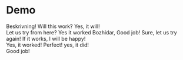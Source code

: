 # Demo 

Beskrivning!
Will this work? 
Yes, it will!	
Let us try from here?
Yes it worked Bozhidar, Good job!
Sure, let us try again!	
If it works, I will be happy!	
Yes, it worked! 
Perfect! 
yes, it did!	
Good job!